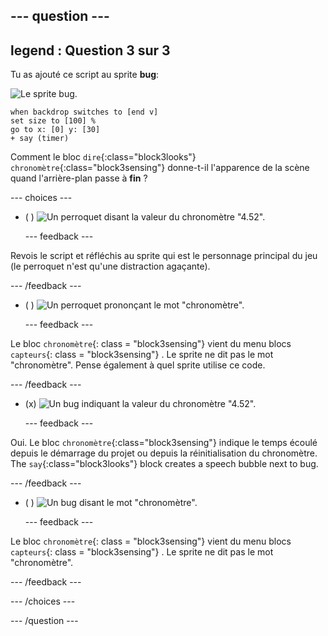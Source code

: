 --- question ---
---
legend : Question 3 sur 3
---

Tu as ajouté ce script au sprite **bug**:

![Le sprite bug.](images/bug-sprite.png)

```blocks3
when backdrop switches to [end v]
set size to [100] % 
go to x: [0] y: [30] 
+ say (timer) 
```

Comment le bloc `dire`{:class="block3looks"} `chronomètre`{:class="block3sensing"} donne-t-il l'apparence de la scène quand l'arrière-plan passe à **fin** ?

--- choices ---

- ( ) ![Un perroquet disant la valeur du chronomètre "4.52".](images/quiz_parrot_number.png)

  --- feedback ---

Revois le script et réfléchis au sprite qui est le personnage principal du jeu (le perroquet n'est qu'une distraction agaçante).

  --- /feedback ---

- ( ) ![Un perroquet prononçant le mot "chronomètre".](images/quiz_parrot_timer.png)

  --- feedback ---

Le bloc `chronomètre`{: class = "block3sensing"} vient du menu blocs `capteurs`{: class = "block3sensing"} . Le sprite ne dit pas le mot "chronomètre". Pense également à quel sprite utilise ce code.

  --- /feedback ---

- (x) ![Un bug indiquant la valeur du chronomètre "4.52".](images/quiz_bug_number.png)

  --- feedback ---

Oui. Le bloc `chronomètre`{:class="block3sensing"} indique le temps écoulé depuis le démarrage du projet ou depuis la réinitialisation du chronomètre. The `say`{:class="block3looks"} block creates a speech bubble next to bug.

  --- /feedback ---

- ( ) ![Un bug disant le mot "chronomètre".](images/quiz_bug_timer.png)

  --- feedback ---

Le bloc `chronomètre`{: class = "block3sensing"} vient du menu blocs `capteurs`{: class = "block3sensing"} . Le sprite ne dit pas le mot "chronomètre".

  --- /feedback ---

--- /choices ---

--- /question ---





